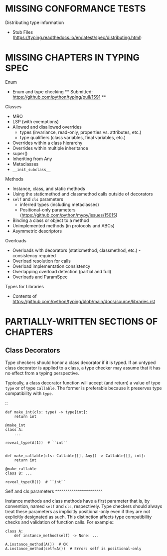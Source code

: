 # MISSING CONFORMANCE TESTS

Distributing type information
 - Stub Files (https://typing.readthedocs.io/en/latest/spec/distributing.html)


# MISSING CHAPTERS IN TYPING SPEC

Enum
* Enum and type checking
** Submitted: https://github.com/python/typing/pull/1591 **

Classes
* MRO
* LSP (with exemptions)
* Allowed and disallowed overrides
  - types (invariance, read-only, properties vs. attributes, etc.)
  - type qualifiers (class variables, final variables, etc.)
* Overrides within a class hierarchy
* Overrides within multiple inheritance
* super()
* Inheriting from Any
* Metaclasses
* `__init_subclass__`

Methods
* Instance, class, and static methods
* Using the staticmethod and classmethod calls outside of decorators
* `self` and `cls` parameters
  - inferred types (including metaclasses)
  - Positional-only parameters (https://github.com/python/mypy/issues/15015)
* Binding a class or object to a method
* Unimplemented methods (in protocols and ABCs)
* Asymmetric descriptors

Overloads
* Overloads with decorators (staticmethod, classmethod, etc.) - consistency required
* Overload resolution for calls
* Overload implementation consistency
* Overlapping overload detection (partial and full)
* Overloads and ParamSpec

Types for Libraries
* Contents of https://github.com/python/typing/blob/main/docs/source/libraries.rst



# PARTIALLY-WRITTEN SECTIONS OF CHAPTERS

Class Decorators
----------------

Type checkers should honor a class decorator if it is typed. If an untyped
class decorator is applied to a class, a type checker may assume that it has
no effect from a typing perspective.

Typically, a class decorator function will accept (and return) a value of
type ``type`` or of type ``Callable``. The former is preferable because it
preserves type compatibility with ``type``.

  ::

    def make_int(cls: type) -> type[int]:
        return int

    @make_int
    class A:
        ...

    reveal_type(A(1))  # ``int``


    def make_callable(cls: Callable[[], Any]) -> Callable[[], int]:
        return int

    @make_callable
    class B: ...

    reveal_type(B())  # ``int``



Self and cls parameters
^^^^^^^^^^^^^^^^^^^^^^^

Instance methods and class methods have a first parameter that is, by convention,
named ``self`` and ``cls``, respectively. Type checkers should always treat
these parameters as implicitly positional-only even if they are not explicitly
designated as such. This distinction affects type compatibility checks and
validation of function calls. For example::

    class A:
        def instance_method(self) -> None: ...

    A.instance_method(A())  # OK
    A.instance_method(self=A())  # Error: self is positional-only


